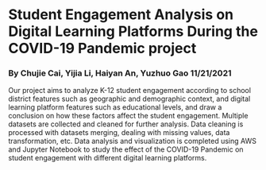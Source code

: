 # Student Engagement Analysis on Digital Learning Platforms During the COVID-19 Pandemic project 
### By Chujie Cai, Yijia Li, Haiyan An, Yuzhuo Gao 11/21/2021

Our project aims to analyze K-12 student engagement according to school district features such as geographic and demographic context, and digital learning platform features such as educational levels, and draw a conclusion on how these factors affect the  student engagement. Multiple datasets are collected and cleaned for further analysis. Data cleaning is processed with datasets merging, dealing with missing values, data transformation, etc. Data analysis and visualization is completed using AWS and Jupyter Notebook to study the effect of the COVID-19 Pandemic on student engagement with different digital learning platforms.
